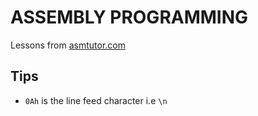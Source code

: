 # ASSEMBLY PROGRAMMING

Lessons from [asmtutor.com](https://asmtutor.com)

## Tips

- ```0Ah``` is the line feed character i.e ```\n```
